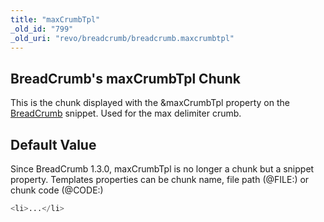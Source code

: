 ```yaml
---
title: "maxCrumbTpl"
_old_id: "799"
_old_uri: "revo/breadcrumb/breadcrumb.maxcrumbtpl"
---
```


## BreadCrumb's maxCrumbTpl Chunk

This is the chunk displayed with the &maxCrumbTpl property on the [BreadCrumb](/extras/revo/breadcrumb "BreadCrumb") snippet. Used for the max delimiter crumb.

## Default Value

Since BreadCrumb 1.3.0, maxCrumbTpl is no longer a chunk but a snippet property. 
 Templates properties can be chunk name, file path (@FILE:) or chunk code (@CODE:)

 ``` php 
<li>...</li>
```